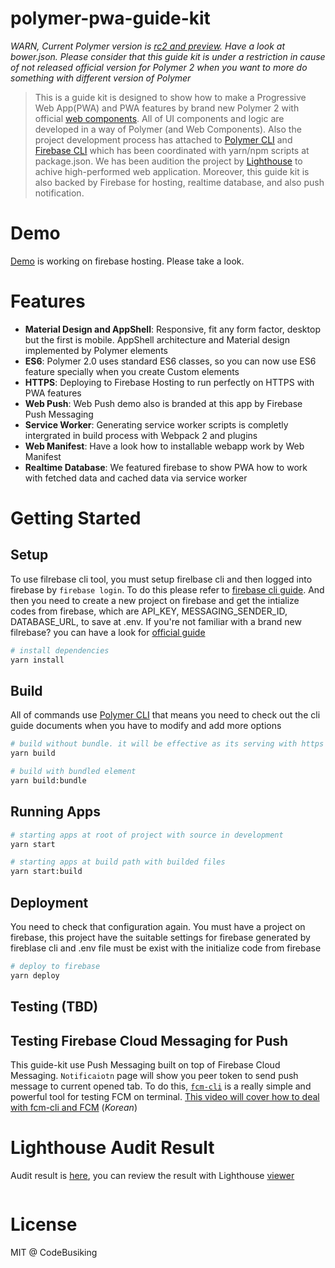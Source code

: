 # polymer-pwa-guide-kit

*WARN, Current Polymer version is [rc2 and preview](https://www.polymer-project.org/blog/2017-03-08-2-0-rc). Have a look at bower.json. Please consider that this guide kit is under a restriction in cause of not released official version for Polymer 2 when you want to more do something with different version of Polymer*

> This is a guide kit is designed to show how to make a Progressive Web App(PWA) and PWA features by brand new Polymer 2 with official [web components](https://www.webcomponents.org/author/PolymerElements). All of UI components and logic are developed in a way of Polymer (and Web Components). Also the project development process has attached to [Polymer CLI](https://www.polymer-project.org/2.0/docs/tools/polymer-cli) and [Firebase CLI](https://firebase.google.com/docs/cli/) which has been coordinated with yarn/npm scripts at package.json. We has been audition the project by [Lighthouse](https://github.com/GoogleChrome/lighthouse) to achive high-performed web application. Moreover, this guide kit is also backed by Firebase for hosting, realtime database, and also push notification.

# Demo

[Demo]() is working on firebase hosting. Please take a look.

# Features

- **Material Design and AppShell**: Responsive, fit any form factor, desktop but the first is mobile. AppShell architecture and Material design implemented by Polymer elements
- **ES6**:  Polymer 2.0 uses standard ES6 classes, so you can now use ES6 feature specially when you create Custom elements
- **HTTPS**: Deploying to Firebase Hosting to run perfectly on HTTPS with PWA features
- **Web Push**: Web Push demo also is branded at this app by Firebase Push Messaging
- **Service Worker**: Generating service worker scripts is completly intergrated in build process with Webpack 2 and plugins
- **Web Manifest**: Have a look how to installable webapp work by Web Manifest
- **Realtime Database**: We featured firebase to show PWA how to work with fetched data and cached data via service worker

# Getting Started

## Setup

To use filrebase cli tool, you must setup firelbase cli and then logged into firebase by `firebase login`. To do this please refer to [firebase cli guide](https://firebase.google.com/docs/cli/). And then you need to create a new project on firebase and get the intialize codes from firebase, which are API_KEY, MESSAGING_SENDER_ID, DATABASE_URL, to save at .env. If you're not familiar with a brand new filrebase? you can have a look for [official guide](https://firebase.google.com/docs/web/setup)

```sh
# install dependencies
yarn install
```

## Build

All of commands use [Polymer CLI](https://www.polymer-project.org/2.0/docs/tools/polymer-cli) that means you need to check out the cli guide documents when you have to modify and add more options

```sh
# build without bundle. it will be effective as its serving with https
yarn build

# build with bundled element
yarn build:bundle
```

## Running Apps

```sh
# starting apps at root of project with source in development
yarn start

# starting apps at build path with builded files
yarn start:build
```

## Deployment

You need to check that configuration again. You must have a project on firebase, this project have the suitable settings for firebase generated by fireblase cli and .env file must be exist with the initialize code from firebase

```sh
# deploy to firebase
yarn deploy
```

## Testing (TBD)

## Testing Firebase Cloud Messaging for Push

This guide-kit use Push Messaging built on top of Firebase Cloud Messaging. `Notificaiotn` page will show you peer token to send push message to current opened tab. To do this, [`fcm-cli`](https://github.com/ragingwind/fcm-cli) is a really simple and powerful tool for testing FCM on terminal. [This video will cover how to deal with fcm-cli and FCM](https://goo.gl/Jx4poC) (*Korean*)

# Lighthouse Audit Result

Audit result is [here](), you can review the result with Lighthouse [viewer](https://googlechrome.github.io/lighthouse/viewer/)

![]()

# License

MIT @ CodeBusiking
